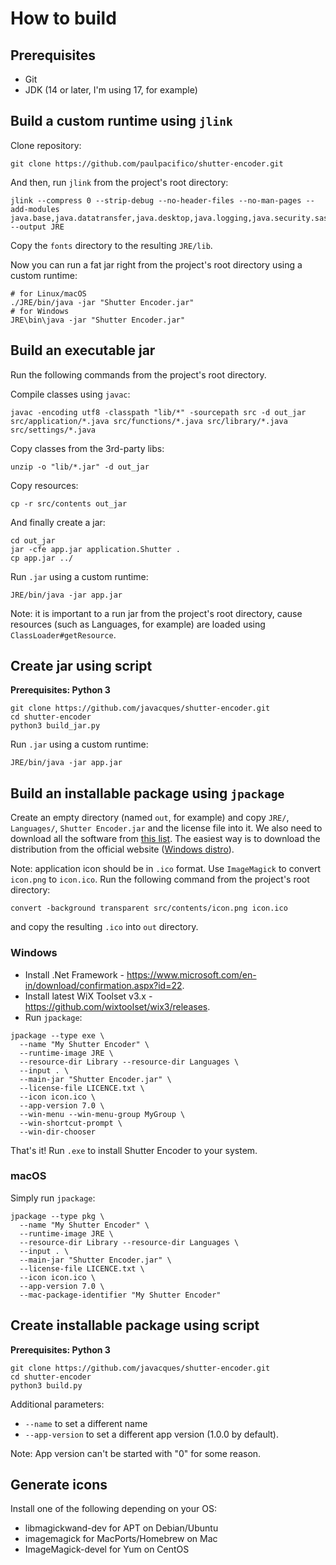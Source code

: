 # How to build

## Prerequisites

- Git
- JDK (14 or later, I'm using 17, for example)

## Build a custom runtime using `jlink`

Clone repository:
```shell
git clone https://github.com/paulpacifico/shutter-encoder.git
```
And then, run `jlink` from the project's root directory:
```shell
jlink --compress 0 --strip-debug --no-header-files --no-man-pages --add-modules java.base,java.datatransfer,java.desktop,java.logging,java.security.sasl,java.xml,jdk.crypto.ec --output JRE
```
Copy the `fonts` directory to the resulting `JRE/lib`.

Now you can run a fat jar right from the project's root directory using a custom runtime:
```shell
# for Linux/macOS
./JRE/bin/java -jar "Shutter Encoder.jar"
# for Windows
JRE\bin\java -jar "Shutter Encoder.jar"
```

## Build an executable jar

Run the following commands from the project's root directory.

Compile classes using `javac`:
```shell
javac -encoding utf8 -classpath "lib/*" -sourcepath src -d out_jar src/application/*.java src/functions/*.java src/library/*.java src/settings/*.java
```
Copy classes from the 3rd-party libs:
```shell
unzip -o "lib/*.jar" -d out_jar
```
Copy resources:
```shell
cp -r src/contents out_jar
```
And finally create a jar:
```shell
cd out_jar
jar -cfe app.jar application.Shutter .
cp app.jar ../
```
Run `.jar` using a custom runtime:
```shell
JRE/bin/java -jar app.jar
```
Note: it is important to a run jar from the project's root directory, cause resources (such as Languages, for example) are loaded using `ClassLoader#getResource`.

## Create jar using script

**Prerequisites: Python 3**
```shell
git clone https://github.com/javacques/shutter-encoder.git
cd shutter-encoder
python3 build_jar.py
```
Run `.jar` using a custom runtime:
```shell
JRE/bin/java -jar app.jar
```

## Build an installable package using `jpackage`

Create an empty directory (named `out`, for example) and copy `JRE/`, `Languages/`, `Shutter Encoder.jar` and the license file into it.
We also need to download all the software from [this list](Library/sources.txt). The easiest way is to download the distribution from the official website ([Windows distro](https://www.shutterencoder.com/Shutter%20Encoder%2016.8%20Windows%2064bits.zip)).

Note: application icon should be in `.ico` format.
Use `ImageMagick` to convert `icon.png` to `icon.ico`. Run the following command from the project's root directory:
```shell
convert -background transparent src/contents/icon.png icon.ico
```
and copy the resulting `.ico` into `out` directory.

### Windows

- Install .Net Framework - https://www.microsoft.com/en-in/download/confirmation.aspx?id=22.
- Install latest WiX Toolset v3.x - https://github.com/wixtoolset/wix3/releases.
- Run `jpackage`:
```shell
jpackage --type exe \ 
  --name "My Shutter Encoder" \ 
  --runtime-image JRE \ 
  --resource-dir Library --resource-dir Languages \ 
  --input . \ 
  --main-jar "Shutter Encoder.jar" \ 
  --license-file LICENCE.txt \ 
  --icon icon.ico \ 
  --app-version 7.0 \ 
  --win-menu --win-menu-group MyGroup \ 
  --win-shortcut-prompt \ 
  --win-dir-chooser 
```

That's it! Run `.exe` to install Shutter Encoder to your system.

### macOS

Simply run `jpackage`:
```shell
jpackage --type pkg \ 
  --name "My Shutter Encoder" \ 
  --runtime-image JRE \ 
  --resource-dir Library --resource-dir Languages \ 
  --input . \ 
  --main-jar "Shutter Encoder.jar" \ 
  --license-file LICENCE.txt \ 
  --icon icon.ico \ 
  --app-version 7.0 \ 
  --mac-package-identifier "My Shutter Encoder"
```

## Create installable package using script

**Prerequisites: Python 3**
```shell
git clone https://github.com/javacques/shutter-encoder.git
cd shutter-encoder
python3 build.py
```

Additional parameters:
- `--name` to set a different name
- `--app-version` to set a different app version (1.0.0 by default).

Note: App version can't be started with "0" for some reason.

## Generate icons

Install one of the following depending on your OS:
- libmagickwand-dev for APT on Debian/Ubuntu
- imagemagick for MacPorts/Homebrew on Mac
- ImageMagick-devel for Yum on CentOS
